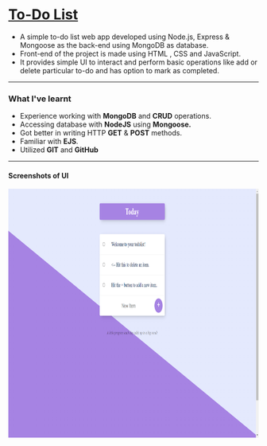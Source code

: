 <a href="https://quiet-ravine-25541.herokuapp.com/"><h1>To-Do List</h1></a>
<ul>
  <li>A simple to-do list web app developed using Node.js, Express & Mongoose as the back-end using MongoDB as database.</li>
  <li>Front-end of the project is made using HTML , CSS and JavaScript.</li>
  <li>It provides simple UI to interact and perform basic operations like add or delete particular to-do and has option to mark as completed.</li>
</ul>
<hr>
<h3>What I've learnt</h3>
<ul>
  <li>Experience working with <b>MongoDB</b> and <b>CRUD</b> operations.</li>
  <li>Accessing database with <b>NodeJS</b> using <b>Mongoose.</b></li>
  <li>Got better in writing HTTP <b>GET</b> & <b>POST</b> methods.</li>
  <li>Familiar with <b>EJS</b>.</i>
<li>Utilized <b>GIT</b> and <b>GitHub</b.></li>
</ul>
<hr>
<h4>Screenshots of UI</h4>
<img src="https://raw.githubusercontent.com/Premforreal/ToDoList/main/Screenshot%20(99).png" alt="screenshot" height="500" />
